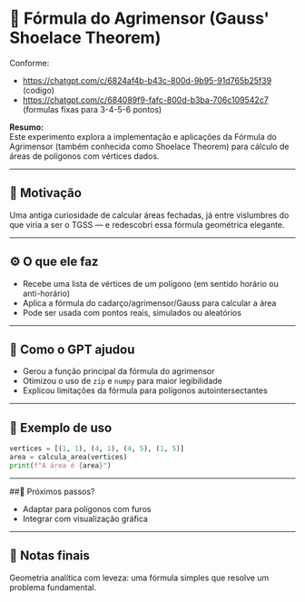 # 📐 Fórmula do Agrimensor (Gauss' Shoelace Theorem)
Conforme: 
- https://chatgpt.com/c/6824af4b-b43c-800d-9b95-91d765b25f39 (codigo)
- https://chatgpt.com/c/684089f9-fafc-800d-b3ba-706c109542c7 (formulas fixas para 3-4-5-6 pontos)

**Resumo:**  
Este experimento explora a implementação e aplicações da Fórmula do Agrimensor (também conhecida como Shoelace Theorem) para cálculo de áreas de polígonos com vértices dados.

---

## 🧠 Motivação

Uma antiga curiosidade de calcular áreas fechadas, já entre vislumbres do que viria a ser o TGSS — e redescobri essa fórmula geométrica elegante.

---

## ⚙️ O que ele faz

- Recebe uma lista de vértices de um polígono (em sentido horário ou anti-horário)
- Aplica a fórmula do cadarço/agrimensor/Gauss para calcular a área
- Pode ser usada com pontos reais, simulados ou aleatórios

---

## 🤖 Como o GPT ajudou

- Gerou a função principal da fórmula do agrimensor
- Otimizou o uso de `zip` e `numpy` para maior legibilidade
- Explicou limitações da fórmula para polígonos autointersectantes

---

## 🧪 Exemplo de uso

```python
vertices = [(1, 1), (4, 1), (4, 5), (1, 5)]
area = calcula_area(vertices)
print(f"A área é {area}")
```

---

##🧭 Próximos passos?
- Adaptar para polígonos com furos
- Integrar com visualização gráfica

---

## 📝 Notas finais

Geometria analítica com leveza: uma fórmula simples que resolve um problema fundamental.
